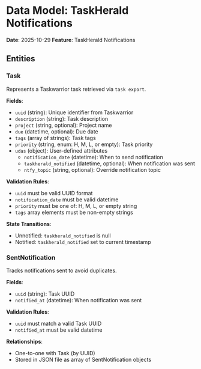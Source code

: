 # Data Model: TaskHerald Notifications

**Date**: 2025-10-29
**Feature**: TaskHerald Notifications

## Entities

### Task
Represents a Taskwarrior task retrieved via `task export`.

**Fields**:
- `uuid` (string): Unique identifier from Taskwarrior
- `description` (string): Task description
- `project` (string, optional): Project name
- `due` (datetime, optional): Due date
- `tags` (array of strings): Task tags
- `priority` (string, enum: H, M, L, or empty): Task priority
- `udas` (object): User-defined attributes
  - `notification_date` (datetime): When to send notification
  - `taskherald_notified` (datetime, optional): When notification was sent
  - `ntfy_topic` (string, optional): Override notification topic

**Validation Rules**:
- `uuid` must be valid UUID format
- `notification_date` must be valid datetime
- `priority` must be one of: H, M, L, or empty string
- `tags` array elements must be non-empty strings

**State Transitions**:
- Unnotified: `taskherald_notified` is null
- Notified: `taskherald_notified` set to current timestamp

### SentNotification
Tracks notifications sent to avoid duplicates.

**Fields**:
- `uuid` (string): Task UUID
- `notified_at` (datetime): When notification was sent

**Validation Rules**:
- `uuid` must match a valid Task UUID
- `notified_at` must be valid datetime

**Relationships**:
- One-to-one with Task (by UUID)
- Stored in JSON file as array of SentNotification objects